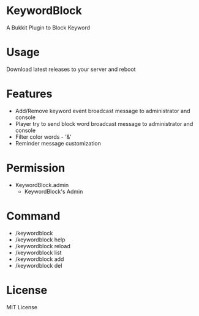 # KeywordBlock
A Bukkit Plugin to Block Keyword

# Usage
Download latest releases to your server and reboot

# Features
 - Add/Remove keyword event broadcast message to administrator and console
 - Player try to send block word broadcast message to administrator and console
 - Filter color words - '&'
 - Reminder message customization

# Permission
 - KeywordBlock.admin  
   - KeywordBlock's Admin

# Command
 - /keywordblock
 - /keywordblock help
 - /keywordblock reload
 - /keywordblock list
 - /keywordblock add <keyword>
 - /keywordblock del <keyword>

# License
MIT License